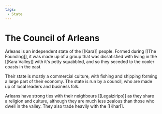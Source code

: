 ```yaml
---
tags:
 - State
---
```


# The Council of Arleans

Arleans is an independent state of the [[Kara]] people. Formed during [[The Founding]], it was made up of a group that was dissatisfied with living in the [[Kara Valley]] with it's petty squabbled, and so they seceded to the cooler coasts in the east. 

Their state is mostly a commercial culture, with fishing and shipping forming a large part of their economy. The state is run by a council, who are made up of local leaders and business folk. 

Arleans have strong ties with their neighbours [[Legaiziripo]] as they share a religion and culture, although they are much less zealous than those who dwell in the valley. They also trade heavily with the [[Khar]]. 
